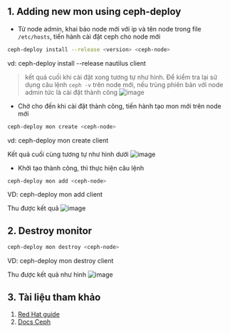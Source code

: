 ## <a name="1" >1. Adding new mon using ceph-deploy</a>
- Từ node admin, khai bảo node mới với ip và tên node trong file `/etc/hosts`, tiến hành cài đặt ceph cho node mới
 ```sh
ceph-deploy install --release <version> <ceph-node>
 ```
 
 vd: ceph-deploy install --release nautilus client
 >kết quả cuối khi cài đặt xong tương tự như hình. Để kiểm tra lại sử dụng câu lệnh `ceph -v` trên node mới, nếu trùng phiên bản với node admin tức là cài đặt thành công
 ![image](https://user-images.githubusercontent.com/79830542/190107471-7363bd17-33ef-4ea6-b0ee-bbec30e74bfb.png)

 
 - Chờ cho đến khi cài đặt thành công, tiến hành tạo mon mới trên node mới

```sh
ceph-deploy mon create <ceph-node>
```

vd: ceph-deploy mon create client

Kết quả cuối cùng tương tự như hình dưới
![image](https://user-images.githubusercontent.com/79830542/190119539-4020e56a-6b3b-4976-b538-247046f2f9ec.png)

 - Khởi tạo thành công, thì thực hiện câu lệnh 

```sh
ceph-deploy mon add <ceph-node>
```
VD: ceph-deploy mon add client

Thu được kết quả
![image](https://user-images.githubusercontent.com/79830542/190119692-01c370e8-7c9d-47ad-8499-5583ecff31c7.png)

## <a name="2" >2. Destroy monitor</a>

```sh
ceph-deploy mon destroy <ceph-node>
```

VD: ceph-deploy mon destroy client

Thu được kết quả như hình
![image](https://user-images.githubusercontent.com/79830542/190121155-2ff97bc2-3c14-436f-ac2e-a1876731dc32.png)

## <a name="3" >3. Tài liệu tham khảo</a>
1. [Red Hat guide](https://access.redhat.com/documentation/en-us/red_hat_ceph_storage/1.2.3/html/red_hat_ceph_administration_guide/managing_cluster_size)
2. [Docs Ceph](https://docs.ceph.com/projects/ceph-deploy/en/latest/mon.html#)
